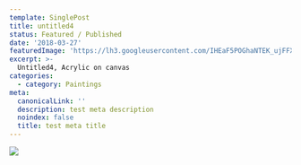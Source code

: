 ```yaml
---
template: SinglePost
title: untitled4
status: Featured / Published
date: '2018-03-27'
featuredImage: 'https://lh3.googleusercontent.com/IHEaF5POGhaNTEK_ujFFXJHxwtr1xQ1Kmnn1lQusoKufBMetsoQCpOFfDyIrJPju5ihTjrUOY_-zFzNakUf0jaJDZyLsL_22Du1Lr_U=s0'
excerpt: >-
  Untitled4, Acrylic on canvas
categories:
  - category: Paintings
meta:
  canonicalLink: ''
  description: test meta description
  noindex: false
  title: test meta title
---
```

![](https://lh3.googleusercontent.com/IHEaF5POGhaNTEK_ujFFXJHxwtr1xQ1Kmnn1lQusoKufBMetsoQCpOFfDyIrJPju5ihTjrUOY_-zFzNakUf0jaJDZyLsL_22Du1Lr_U=s0)
